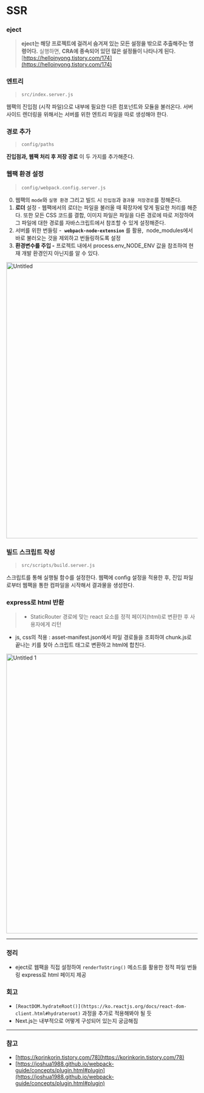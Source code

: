 # SSR

### **eject**

> **eject는 해당 프로젝트에 걸려서 숨겨져 있는 모든 설정을 밖으로 추출해주는 명령어다.**
실행하면, **CRA에 종속되어 있던 많은 설정들이 나타나게 된다.**
[https://helloinyong.tistory.com/174](https://helloinyong.tistory.com/174)
> 

### **엔트리**

> `src/index.server.js`

웹팩의 진입점 (시작 파일)으로 내부에 필요한 다른 컴포넌트와 모듈을 불러온다.
서버 사이드 렌더링을 위해서는 서버를 위한 엔트리 파일을 따로 생성해야 한다.
> 

### **경로 추가**

> `config/paths`

**진입점과, 웹팩 처리 후 저장 경로** 이 두 가지를 추가해준다.
> 

### **웹팩 환경 설정**

> `config/webpack.config.server.js` 

0. 웹팩의 `mode`와 `실행 환경` 그리고 빌드 시 `진입점`과 `결과물 저장경로`를 정해준다.
1. **로더** 설정 - 웹팩에서의 로더는 파일을 불러올 때 확장자에 맞게 필요한 처리를 해준다. 또한 모든 CSS 코드를 결합, 이미지 파일은 파일을 다른 경로에 따로 저장하여 그 파일에 대한 경로를 자바스크립트에서 참조할 수 있게 설정해준다.
2. 서버를 위한 번들링 -  **`webpack-node-extension`** 를 활용,  node_modules에서 바로 불러오는 것을 제외하고 번들링하도록 설정
3. **환경변수를 주입 -** 프로젝트 내에서 process.env_NODE_ENV 값을 참조하여 현재 개발 환경인지 아닌지를 알 수 있다.
> 

<img width="726" alt="Untitled" src="https://user-images.githubusercontent.com/68996680/208571301-0a302680-7fe9-43b5-b540-901dbe4c9716.png">


### **빌드 스크립트 작성**

> `src/scripts/build.server.js`

스크립트를 통해 실행될 함수를 설정한다.
웹팩에 config 설정을 적용한 후, 진입 파일로부터 웹팩을 통한 컴파일을 시작해서 결과물을 생성한다.
> 

### **express로 html 반환**

> - StaticRouter 경로에 맞는 react 요소를 정적 페이지(html)로 변환한 후 사용자에게 리턴
- js, css의 적용 : asset-manifest.json에서 파일 경로들을 조회하여 chunk.js로 끝나는 키를 찾아 스크립트 태그로 변환하고 html에 합친다.
> 

<img width="735" alt="Untitled 1" src="https://user-images.githubusercontent.com/68996680/208571486-d40fd2a7-d0eb-48b4-8951-e7a2a2dc32f1.png">

---

### 정리

- eject로 웹팩을 직접 설정하여 `renderToString()` 메소드를 활용한 정적 파일 번들링
express로 html 페이지 제공

### 회고

- `[ReactDOM.hydrateRoot()](https://ko.reactjs.org/docs/react-dom-client.html#hydrateroot)` 과정을 추가로 적용해봐야 될 듯
- Next.js는 내부적으로 어떻게 구성되어 있는지 궁금해짐

---

### 참고

- [https://korinkorin.tistory.com/78](https://korinkorin.tistory.com/78)
- [https://joshua1988.github.io/webpack-guide/concepts/plugin.html#plugin](https://joshua1988.github.io/webpack-guide/concepts/plugin.html#plugin)